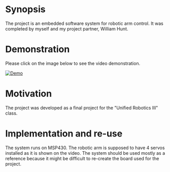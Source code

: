 Synopsis
========
The project is an embedded software system for robotic arm control. It was completed by myself and my project partner, William Hunt.

Demonstration
========
Please click on the image below to see the video demonstration. 

[![Demo](https://img.youtube.com/vi/z841U8vz52E/0.jpg)](https://www.youtube.com/watch?v=z841U8vz52E)

Motivation
========
The project was developed as a final project for the "Unified Robotics III" class. 

Implementation and re-use
========
The system runs on MSP430. The robotic arm is supposed to have 4 servos installed as it is shown on the video. The system should be used mostly as a reference because it might be difficult to re-create the board used for the project.
